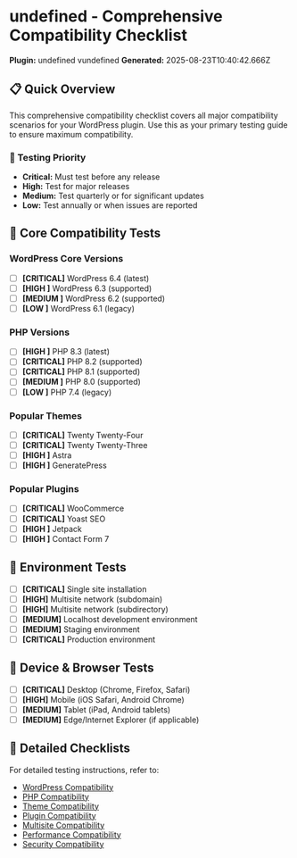 # undefined - Comprehensive Compatibility Checklist
**Plugin:** undefined vundefined
**Generated:** 2025-08-23T10:40:42.666Z

## 📋 Quick Overview
This comprehensive compatibility checklist covers all major compatibility scenarios for your WordPress plugin.
Use this as your primary testing guide to ensure maximum compatibility.

### 🎯 Testing Priority
- **Critical:** Must test before any release
- **High:** Test for major releases
- **Medium:** Test quarterly or for significant updates
- **Low:** Test annually or when issues are reported

## 🚀 Core Compatibility Tests
### WordPress Core Versions
- [ ] **[CRITICAL]** WordPress 6.4 (latest)
- [ ] **[HIGH    ]** WordPress 6.3 (supported)
- [ ] **[MEDIUM  ]** WordPress 6.2 (supported)
- [ ] **[LOW     ]** WordPress 6.1 (legacy)

### PHP Versions
- [ ] **[HIGH    ]** PHP 8.3 (latest)
- [ ] **[CRITICAL]** PHP 8.2 (supported)
- [ ] **[CRITICAL]** PHP 8.1 (supported)
- [ ] **[MEDIUM  ]** PHP 8.0 (supported)
- [ ] **[LOW     ]** PHP 7.4 (legacy)

### Popular Themes
- [ ] **[CRITICAL]** Twenty Twenty-Four
- [ ] **[CRITICAL]** Twenty Twenty-Three
- [ ] **[HIGH    ]** Astra
- [ ] **[HIGH    ]** GeneratePress

### Popular Plugins
- [ ] **[CRITICAL]** WooCommerce
- [ ] **[CRITICAL]** Yoast SEO
- [ ] **[HIGH    ]** Jetpack
- [ ] **[HIGH    ]** Contact Form 7

## 🔧 Environment Tests
- [ ] **[CRITICAL]** Single site installation
- [ ] **[HIGH]** Multisite network (subdomain)
- [ ] **[HIGH]** Multisite network (subdirectory)
- [ ] **[MEDIUM]** Localhost development environment
- [ ] **[MEDIUM]** Staging environment
- [ ] **[CRITICAL]** Production environment

## 📱 Device & Browser Tests
- [ ] **[CRITICAL]** Desktop (Chrome, Firefox, Safari)
- [ ] **[HIGH]** Mobile (iOS Safari, Android Chrome)
- [ ] **[MEDIUM]** Tablet (iPad, Android tablets)
- [ ] **[MEDIUM]** Edge/Internet Explorer (if applicable)

## 📄 Detailed Checklists
For detailed testing instructions, refer to:
- [WordPress Compatibility](undefined-wordpress-compatibility.md)
- [PHP Compatibility](undefined-php-compatibility.md)
- [Theme Compatibility](undefined-themes-compatibility.md)
- [Plugin Compatibility](undefined-plugins-compatibility.md)
- [Multisite Compatibility](undefined-multisite-compatibility.md)
- [Performance Compatibility](undefined-performance-compatibility.md)
- [Security Compatibility](undefined-security-compatibility.md)
